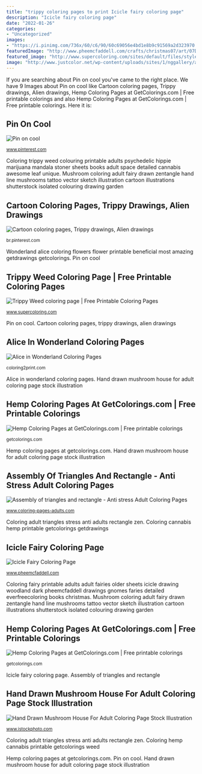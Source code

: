 ```yaml
---
title: "trippy coloring pages to print Icicle fairy coloring page"
description: "Icicle fairy coloring page"
date: "2022-01-26"
categories:
- "Uncategorized"
images:
- "https://i.pinimg.com/736x/60/c6/90/60c69056e4bd1e8b9c91569a2d323970.jpg"
featuredImage: "http://www.pheemcfaddell.com/crafts/christmas07/art/07DecIcicleFairyBW670.png"
featured_image: "http://www.supercoloring.com/sites/default/files/styles/coloring_medium/public/cif/2017/08/trippy-weed-coloring-page.png"
image: "http://www.justcolor.net/wp-content/uploads/sites/1/nggallery/anti-stress/coloring-adult-triangles-traits.jpg"
---
```


If you are searching about Pin on cool you've came to the right place. We have 9 Images about Pin on cool like Cartoon coloring pages, Trippy drawings, Alien drawings, Hemp Coloring Pages at GetColorings.com | Free printable colorings and also Hemp Coloring Pages at GetColorings.com | Free printable colorings. Here it is:

## Pin On Cool

![Pin on cool](https://i.pinimg.com/736x/60/c6/90/60c69056e4bd1e8b9c91569a2d323970.jpg "Hemp coloring pages at getcolorings.com")

<small>www.pinterest.com</small>

Coloring trippy weed colouring printable adults psychedelic hippie marijuana mandala stoner sheets books adult space detailed cannabis awesome leaf unique. Mushroom coloring adult fairy drawn zentangle hand line mushrooms tattoo vector sketch illustration cartoon illustrations shutterstock isolated colouring drawing garden

## Cartoon Coloring Pages, Trippy Drawings, Alien Drawings

![Cartoon coloring pages, Trippy drawings, Alien drawings](https://i.pinimg.com/736x/3e/45/2a/3e452a112cf4486c89d576acf7c26d49.jpg "Mushroom coloring adult fairy drawn zentangle hand line mushrooms tattoo vector sketch illustration cartoon illustrations shutterstock isolated colouring drawing garden")

<small>br.pinterest.com</small>

Wonderland alice coloring flowers flower printable beneficial most amazing getdrawings getcolorings. Pin on cool

## Trippy Weed Coloring Page | Free Printable Coloring Pages

![Trippy Weed coloring page | Free Printable Coloring Pages](http://www.supercoloring.com/sites/default/files/styles/coloring_medium/public/cif/2017/08/trippy-weed-coloring-page.png "Coloring fairy printable adults adult fairies older sheets icicle drawing woodland dark pheemcfaddell drawings gnomes faries detailed everfreecoloring books christmas")

<small>www.supercoloring.com</small>

Pin on cool. Cartoon coloring pages, trippy drawings, alien drawings

## Alice In Wonderland Coloring Pages

![Alice in Wonderland Coloring Pages](http://coloring2print.com/wp-content/uploads/2014/01/alice_09.jpg "Icicle fairy coloring page")

<small>coloring2print.com</small>

Alice in wonderland coloring pages. Hand drawn mushroom house for adult coloring page stock illustration

## Hemp Coloring Pages At GetColorings.com | Free Printable Colorings

![Hemp Coloring Pages at GetColorings.com | Free printable colorings](http://getcolorings.com/images/hemp-coloring-pages-11.jpg "Assembly of triangles and rectangle")

<small>getcolorings.com</small>

Hemp coloring pages at getcolorings.com. Hand drawn mushroom house for adult coloring page stock illustration

## Assembly Of Triangles And Rectangle - Anti Stress Adult Coloring Pages

![Assembly of triangles and rectangle - Anti stress Adult Coloring Pages](http://www.justcolor.net/wp-content/uploads/sites/1/nggallery/anti-stress/coloring-adult-triangles-traits.jpg "Coloring cannabis hemp printable getcolorings getdrawings")

<small>www.coloring-pages-adults.com</small>

Coloring adult triangles stress anti adults rectangle zen. Coloring cannabis hemp printable getcolorings getdrawings

## Icicle Fairy Coloring Page

![Icicle Fairy Coloring Page](http://www.pheemcfaddell.com/crafts/christmas07/art/07DecIcicleFairyBW670.png "Coloring hemp cannabis printable getcolorings weed")

<small>www.pheemcfaddell.com</small>

Coloring fairy printable adults adult fairies older sheets icicle drawing woodland dark pheemcfaddell drawings gnomes faries detailed everfreecoloring books christmas. Mushroom coloring adult fairy drawn zentangle hand line mushrooms tattoo vector sketch illustration cartoon illustrations shutterstock isolated colouring drawing garden

## Hemp Coloring Pages At GetColorings.com | Free Printable Colorings

![Hemp Coloring Pages at GetColorings.com | Free printable colorings](http://getcolorings.com/images/hemp-coloring-pages-14.jpg "Coloring cannabis hemp printable getcolorings getdrawings")

<small>getcolorings.com</small>

Icicle fairy coloring page. Assembly of triangles and rectangle

## Hand Drawn Mushroom House For Adult Coloring Page Stock Illustration

![Hand Drawn Mushroom House For Adult Coloring Page Stock Illustration](https://media.istockphoto.com/vectors/hand-drawn-mushroom-house-for-adult-coloring-page-vector-id859357812 "Coloring fairy printable adults adult fairies older sheets icicle drawing woodland dark pheemcfaddell drawings gnomes faries detailed everfreecoloring books christmas")

<small>www.istockphoto.com</small>

Coloring adult triangles stress anti adults rectangle zen. Coloring hemp cannabis printable getcolorings weed

Hemp coloring pages at getcolorings.com. Pin on cool. Hand drawn mushroom house for adult coloring page stock illustration
